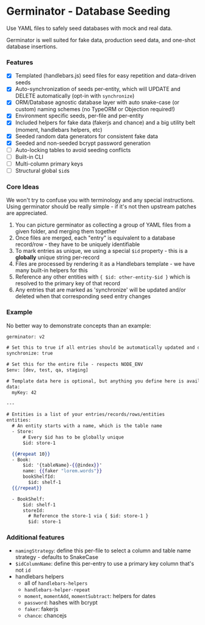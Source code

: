 # Germinator - Database Seeding
Use YAML files to safely seed databases with mock and real data.

Germinator is well suited for fake data, production seed data, and one-shot database insertions.

### Features
- [x] Templated (handlebars.js) seed files for easy repetition and data-driven seeds
- [x] Auto-synchronization of seeds per-entity, which will UPDATE and DELETE automatically (opt-in with `synchronize`)
- [x] ORM/Database agnostic database layer with auto snake-case (or custom) naming schemes (no TypeORM or Objection required!)
- [x] Environment specific seeds, per-file and per-entity
- [x] Included helpers for fake data (fakerjs and chance) and a big utility belt (moment, handlebars helpers, etc)
- [x] Seeded random data generators for consistent fake data
- [x] Seeded and non-seeded bcrypt password generation
- [ ] Auto-locking tables to avoid seeding conflicts
- [ ] Built-in CLI
- [ ] Multi-column primary keys
- [ ] Structural global `$id`s

### Core Ideas
We won't try to confuse you with terminology and any special instructions. Using germinator
should be really simple - if it's not then upstream patches are appreciated.

1. You can picture germinator as collecting a group of YAML files from a given folder, and merging them together
2. Once files are merged, each "entry" is equivalent to a database record/row - they have to be uniquely identifiable
  1. To mark entries as unique, we using a special `$id` property - this is a **globally** unique string per-record
3. Files are processed by rendering it as a Handlebars template - we have many built-in helpers for this
4. Reference any other entities with `{ $id: other-entity-$id }` which is resolved to the primary key of that record
5. Any entries that are marked as 'synchronize' will be updated and/or deleted when that corresponding seed entry changes

### Example
No better way to demonstrate concepts than an example:

```handlebars
germinator: v2

# Set this to true if all entries should be automatically updated and deleted when this file changes.
synchronize: true

# Set this for the entire file - respects NODE_ENV
$env: [dev, test, qa, staging]

# Template data here is optional, but anything you define here is available to handlebars below the ---
data:
  myKey: 42

---

# Entities is a list of your entries/records/rows/entities
entities:
  # An entity starts with a name, which is the table name
  - Store:
      # Every $id has to be globally unique
      $id: store-1

  {{#repeat 10}}
  - Book:
      $id: '{tableName}-{{@index}}'
      name: {{faker "lorem.words"}}
      bookShelfId:
        $id: shelf-1
  {{/repeat}}

  - BookShelf:
      $id: shelf-1
      storeId:
        # Reference the store-1 via { $id: store-1 }
        $id: store-1
```

### Additional features
- `namingStrategy`: define this per-file to select a column and table name strategy - defaults to SnakeCase
- `$idColumnName`: define this per-entry to use a primary key column that's not `id`
- handlebars helpers
  - all of `handlebars-helpers`
  - `handlebars-helper-repeat`
  - `moment`, `momentAdd`, `momentSubtract`: helpers for dates
  - `password`: hashes with bcrypt
  - `faker`: fakerjs
  - `chance`: chancejs
